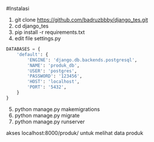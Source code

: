 #Instalasi
1. git clone https://github.com/badruzbbby/django_tes.git
2. cd django_tes
3. pip install -r requirements.txt
4. edit file settings.py 

```python
DATABASES = {
    'default': {
        'ENGINE': 'django.db.backends.postgresql',
        'NAME': 'produk_db',
        'USER': 'postgres',
        'PASSWORD': '123456',
        'HOST': 'localhost',
        'PORT': '5432',
    }
}
```
5. python manage.py makemigrations
6. python manage.py migrate
7. python manage.py runserver

akses localhost:8000/produk/ untuk melihat data produk

